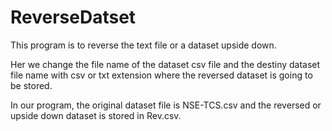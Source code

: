 # ReverseDatset
This program is to reverse the text file or a dataset upside down.

Her we change the file name of the dataset csv file and the destiny dataset file name with csv or txt extension where the reversed dataset is going to be stored.

In our program, the original dataset file is NSE-TCS.csv and the reversed or upside down dataset is stored in Rev.csv.
